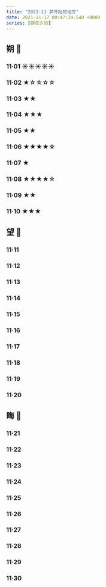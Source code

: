 ```yaml
---
title: "2021-11 梦开始的地方"
date: 2021-11-17 00:47:29.540 +0800
series: [朝花夕拾]
---
```


## 朔 🎈

### 11·01 ☀☀☀☀☀

### 11·02 ★☆☆☆☆

### 11·03 ★★

### 11·04 ★★★

### 11·05 ★★

### 11·06 ★★★★☆

### 11·07 ★

### 11·08 ★★★★☆

### 11·09 ★★

### 11·10 ★★★

## 望 📡

### 11·11

### 11·12

### 11·13

### 11·14

### 11·15

### 11·16

### 11·17

### 11·18

### 11·19

### 11·20

## 晦 📸

### 11·21

### 11·22

### 11·23

### 11·24

### 11·25

### 11·26

### 11·27

### 11·28

### 11·29

### 11·30